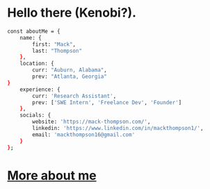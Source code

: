 # Hello there (Kenobi?). 
```bash
const aboutMe = {
    name: {
        first: "Mack",
        last: "Thompson"
    },
    location: {
        curr: "Auburn, Alabama",
        prev: "Atlanta, Georgia"
}
    experience: {
        curr: 'Research Assistant',
        prev: ['SWE Intern', 'Freelance Dev', 'Founder']
    },
    socials: {
        website: 'https://mack-thompson.com/',
        linkedin: 'https://www.linkedin.com/in/mackthompson1/',
        email: 'mackthompson16@gmail.com'
    }
};
```
# [More about me](https://www.mack-thompson.com)
